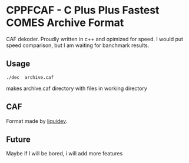 # CPPFCAF - C Plus Plus Fastest COMES Archive Format
CAF dekoder. Proudly written in c++ and opimized for speed.
I would put speed comparison, but I am waiting for banchmark results.
## Usage
``./dec  archive.caf ``

makes archive.caf directory with files in working directory
## CAF
Format made  by [liquidev](https://github.com/liquidev).
## Future
Maybe if I will be bored, i will add  more features